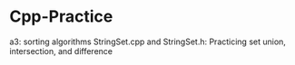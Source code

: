 # Cpp-Practice

a3: sorting algorithms
StringSet.cpp and StringSet.h: Practicing set union, intersection, and difference

